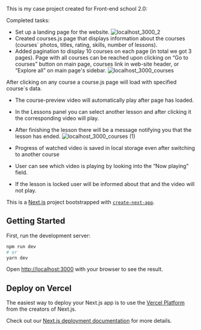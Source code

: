 
This is my case project created for Front-end school 2.0:

Completed tasks:
-	Set up a landing page for the website.
![localhost_3000_2](https://user-images.githubusercontent.com/115817261/226130116-57223bca-0ddb-48cb-9ae9-9a28e1807fe9.png)
-	Created courses.js page that displays information about the courses (courses` photos, titles, rating, skills, number of lessons).
-	Added pagination to display 10 courses on each page (in total we got 3 pages).
Page with all courses can be reached upon clicking on “Go to courses” button on main page, courses link in web-site header, or “Explore all” on main page's sidebar.
![localhost_3000_courses](https://user-images.githubusercontent.com/115817261/226130203-f85c0fd4-8052-42ff-8c08-82b63ce893f6.png)

After clicking on any course a course.js page will load with specified course`s data.
-	The course-preview video will automatically play after page has loaded.
-	In the Lessons panel you can select another lesson and after clicking it the corresponding video will play.
-	After finishing the lesson there will be a message notifying you that the lesson has ended.
![localhost_3000_courses (1)](https://user-images.githubusercontent.com/115817261/226130382-2dd167ad-3864-45d1-9cd6-88b0d043af08.png)

-	Progress of watched video is saved in local storage even after switching to another course
-	User can see which video is playing by looking into the “Now playing” field. 
-	If the lesson is locked user will be informed about that and the video will not play.

This is a [Next.js](https://nextjs.org/) project bootstrapped with [`create-next-app`](https://github.com/vercel/next.js/tree/canary/packages/create-next-app).


## Getting Started

First, run the development server:

```bash
npm run dev
# or
yarn dev
```

Open [http://localhost:3000](http://localhost:3000) with your browser to see the result.
## Deploy on Vercel

The easiest way to deploy your Next.js app is to use the [Vercel Platform](https://vercel.com/new?utm_medium=default-template&filter=next.js&utm_source=create-next-app&utm_campaign=create-next-app-readme) from the creators of Next.js.

Check out our [Next.js deployment documentation](https://nextjs.org/docs/deployment) for more details.
